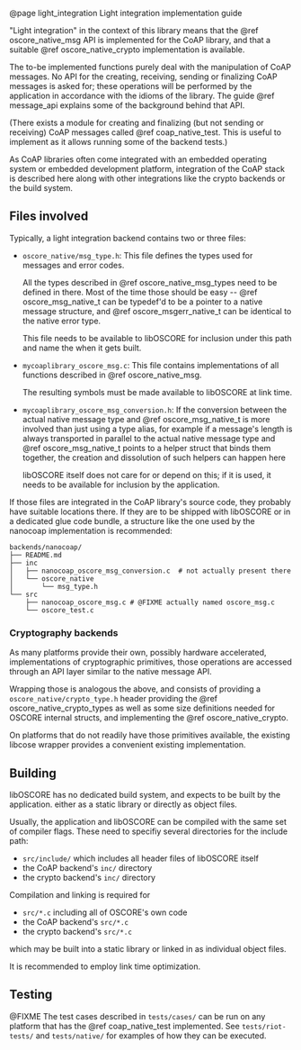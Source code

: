 @page light_integration Light integration implementation guide

"Light integration" in the context of this library means that
the @ref oscore_native_msg API is implemented for the CoAP library,
and that a suitable @ref oscore_native_crypto implementation is available.

The to-be implemented functions purely deal with the manipulation of CoAP messages.
No API for the creating, receiving, sending or finalizing CoAP messages is asked for;
these operations will be performed by the application in accordance with the idioms of the library.
The guide @ref message_api explains some of the background behind that API.

(There exists a module for creating and finalizing (but not sending or receiving) CoAP messages
called @ref coap_native_test.
This is useful to implement as it allows running some of the backend tests.)

As CoAP libraries often come integrated with an embedded operating system
or embedded development platform,
integration of the CoAP stack is described here along with other integrations
like the crypto backends or the build system.

Files involved
--------------

Typically, a light integration backend contains two or three files:

* `oscore_native/msg_type.h`:
  This file defines the types used for messages and error codes.

  All the types described in @ref oscore_native_msg_types need to be defined in there.
  Most of the time those should be easy -- @ref oscore_msg_native_t can be typedef'd to be a pointer to a native message structure, and @ref oscore_msgerr_native_t can be identical to the native error type.

  This file needs to be available to libOSCORE for inclusion under this path and name the when it gets built.

* `mycoaplibrary_oscore_msg.c`:
  This file contains implementations of all functions described in @ref oscore_native_msg.

  The resulting symbols must be made available to libOSCORE at link time.

* `mycoaplibrary_oscore_msg_conversion.h`:
  If the conversion between the actual native message type and @ref oscore_msg_native_t is more involved than just using a type alias,
  for example if a message's length is always transported in parallel to the actual native message type
  and @ref oscore_msg_native_t points to a helper struct that binds them together,
  the creation and dissolution of such helpers can happen here

  libOSCORE itself does not care for or depend on this;
  if it is used, it needs to be available for inclusion by the application.

If those files are integrated in the CoAP library's source code,
they probably have suitable locations there.
If they are to be shipped with libOSCORE or in a dedicated glue code bundle,
a structure like the one used by the nanocoap implementation is recommended:

    backends/nanocoap/
    ├── README.md
    ├── inc
    │   ├── nanocoap_oscore_msg_conversion.c  # not actually present there
    │   └── oscore_native
    │       └── msg_type.h
    └── src
        ├── nanocoap_oscore_msg.c # @FIXME actually named oscore_msg.c
        └── oscore_test.c

### Cryptography backends

As many platforms provide their own, possibly hardware accelerated, implementations of cryptographic primitives,
those operations are accessed through an API layer similar to the native message API.

Wrapping those is analogous the above,
and consists of providing a `oscore_native/crypto_type.h` header providing the @ref oscore_native_crypto_types as well as some size definitions needed for OSCORE internal structs,
and implementing the @ref oscore_native_crypto.

On platforms that do not readily have those primitives available,
the existing libcose wrapper provides a convenient existing implementation.

Building
--------

libOSCORE has no dedicated build system,
and expects to be built by the application.
either as a static library or directly as object files.

Usually, the application and libOSCORE can be compiled with the same set of compiler flags.
These need to specifiy several directories for the include path:

* `src/include/` which includes all header files of libOSCORE itself
* the CoAP backend's `inc/` directory
* the crypto backend's `inc/` directory

Compilation and linking is required for

* `src/*.c` including all of OSCORE's own code
* the CoAP backend's `src/*.c`
* the crypto backend's `src/*.c`

which may be built into a static library or linked in as individual object files.

It is recommended to employ link time optimization.

Testing
-------

@FIXME The test cases described in `tests/cases/` can be run on any platform that has the @ref coap_native_test implemented.
See `tests/riot-tests/` and `tests/native/` for examples of how they can be executed.
